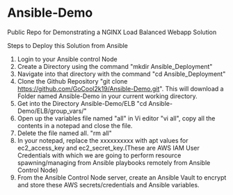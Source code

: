 # Ansible-Demo
Public Repo for Demonstrating a NGINX Load Balanced Webapp Solution

Steps to Deploy this Solution from Ansible

1. Login to your Ansible control Node
2. Create a Directory using the command "mkdir Ansible_Deployment"
3. Navigate into that directory with the command "cd  Ansible_Deployment"
4. Clone the Github Repository "git clone https://github.com/GoCool2k19/Ansible-Demo.git". This will download a Folder named Ansible-Demo in your current working directory.
5. Get into the Directory Ansible-Demo/ELB "cd Ansible-Demo/ELB/group_vars/"
6. Open up the variables file named "all" in Vi editor "vi all", copy all the contents in a notepad and close the file.
7. Delete the file named all. "rm all"
8. In your notepad, replace the xxxxxxxxxx with apt values for ec2_access_key and ec2_secret_key.(These are AWS IAM User Credentials with which we are going to perform resource spawning/managing from Ansible playbooks remotely from Ansible Control Node) 
9. From the Ansible Control Node server, create an Ansible Vault to encrypt and store these AWS secrets/credentials and Ansible variables.
